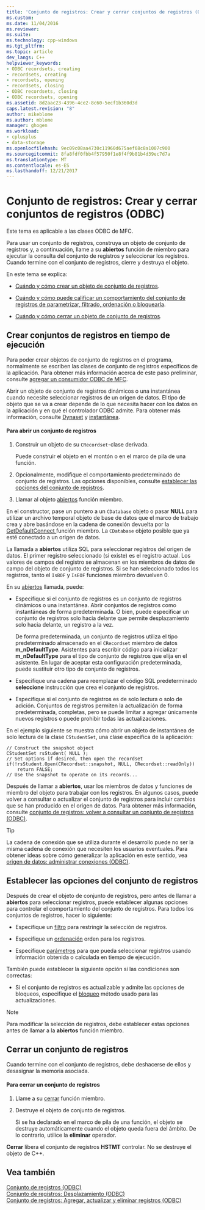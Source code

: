 ```yaml
---
title: 'Conjunto de registros: Crear y cerrar conjuntos de registros (ODBC) | Documentos de Microsoft'
ms.custom: 
ms.date: 11/04/2016
ms.reviewer: 
ms.suite: 
ms.technology: cpp-windows
ms.tgt_pltfrm: 
ms.topic: article
dev_langs: C++
helpviewer_keywords:
- ODBC recordsets, creating
- recordsets, creating
- recordsets, opening
- recordsets, closing
- ODBC recordsets, closing
- ODBC recordsets, opening
ms.assetid: 8d2aac23-4396-4ce2-8c60-5ecf1b360d3d
caps.latest.revision: "8"
author: mikeblome
ms.author: mblome
manager: ghogen
ms.workload:
- cplusplus
- data-storage
ms.openlocfilehash: 9ec09c08aa4730c11960d675aef68c8a1007c900
ms.sourcegitcommit: 8fa8fdf0fbb4f57950f1e8f4f9b81b4d39ec7d7a
ms.translationtype: MT
ms.contentlocale: es-ES
ms.lasthandoff: 12/21/2017
---
```

# <a name="recordset-creating-and-closing-recordsets-odbc"></a>Conjunto de registros: Crear y cerrar conjuntos de registros (ODBC)
Este tema es aplicable a las clases ODBC de MFC.  
  
 Para usar un conjunto de registros, construya un objeto de conjunto de registros y, a continuación, llame a su **abiertos** función de miembro para ejecutar la consulta del conjunto de registros y seleccionar los registros. Cuando termine con el conjunto de registros, cierre y destruya el objeto.  
  
 En este tema se explica:  
  
-   [Cuándo y cómo crear un objeto de conjunto de registros](#_core_creating_recordsets_at_run_time).  
  
-   [Cuándo y cómo puede calificar un comportamiento del conjunto de registros de parametrizar, filtrado, ordenación o bloquearla](#_core_setting_recordset_options).  
  
-   [Cuándo y cómo cerrar un objeto de conjunto de registros](#_core_closing_a_recordset).  
  
##  <a name="_core_creating_recordsets_at_run_time"></a>Crear conjuntos de registros en tiempo de ejecución  
 Para poder crear objetos de conjunto de registros en el programa, normalmente se escriben las clases de conjunto de registros específicos de la aplicación. Para obtener más información acerca de este paso preliminar, consulte [agregar un consumidor ODBC de MFC](../../mfc/reference/adding-an-mfc-odbc-consumer.md).  
  
 Abrir un objeto de conjunto de registros dinámicos o una instantánea cuando necesite seleccionar registros de un origen de datos. El tipo de objeto que se va a crear depende de lo que necesita hacer con los datos en la aplicación y en qué el controlador ODBC admite. Para obtener más información, consulte [Dynaset](../../data/odbc/dynaset.md) y [instantánea](../../data/odbc/snapshot.md).  
  
#### <a name="to-open-a-recordset"></a>Para abrir un conjunto de registros  
  
1.  Construir un objeto de su `CRecordset`-clase derivada.  
  
     Puede construir el objeto en el montón o en el marco de pila de una función.  
  
2.  Opcionalmente, modifique el comportamiento predeterminado de conjunto de registros. Las opciones disponibles, consulte [establecer las opciones del conjunto de registros](#_core_setting_recordset_options).  
  
3.  Llamar al objeto [abiertos](../../mfc/reference/crecordset-class.md#open) función miembro.  
  
 En el constructor, pase un puntero a un `CDatabase` objeto o pasar **NULL** para utilizar un archivo temporal objeto de base de datos que el marco de trabajo crea y abre basándose en la cadena de conexión devuelta por la [GetDefaultConnect ](../../mfc/reference/crecordset-class.md#getdefaultconnect) función miembro. La `CDatabase` objeto posible que ya esté conectado a un origen de datos.  
  
 La llamada a **abiertos** utiliza SQL para seleccionar registros del origen de datos. El primer registro seleccionado (si existe) es el registro actual. Los valores de campos del registro se almacenan en los miembros de datos de campo del objeto de conjunto de registros. Si se han seleccionado todos los registros, tanto el `IsBOF` y `IsEOF` funciones miembro devuelven 0.  
  
 En su [abiertos](../../mfc/reference/crecordset-class.md#open) llamada, puede:  
  
-   Especifique si el conjunto de registros es un conjunto de registros dinámicos o una instantánea. Abrir conjuntos de registros como instantáneas de forma predeterminada. O bien, puede especificar un conjunto de registros solo hacia delante que permite desplazamiento solo hacia delante, un registro a la vez.  
  
     De forma predeterminada, un conjunto de registros utiliza el tipo predeterminado almacenado en el `CRecordset` miembro de datos **m_nDefaultType**. Asistentes para escribir código para inicializar **m_nDefaultType** para el tipo de conjunto de registros que elija en el asistente. En lugar de aceptar esta configuración predeterminada, puede sustituir otro tipo de conjunto de registros.  
  
-   Especifique una cadena para reemplazar el código SQL predeterminado **seleccione** instrucción que crea el conjunto de registros.  
  
-   Especifique si el conjunto de registros es de solo lectura o solo de adición. Conjuntos de registros permiten la actualización de forma predeterminada, completas, pero se puede limitar a agregar únicamente nuevos registros o puede prohibir todas las actualizaciones.  
  
 En el ejemplo siguiente se muestra cómo abrir un objeto de instantánea de solo lectura de la clase `CStudentSet`, una clase específica de la aplicación:  
  
```  
// Construct the snapshot object  
CStudentSet rsStudent( NULL );  
// Set options if desired, then open the recordset  
if(!rsStudent.Open(CRecordset::snapshot, NULL, CRecordset::readOnly))  
    return FALSE;  
// Use the snapshot to operate on its records...  
```  
  
 Después de llamar a **abiertos**, usar los miembros de datos y funciones de miembro del objeto para trabajar con los registros. En algunos casos, puede volver a consultar o actualizar el conjunto de registros para incluir cambios que se han producido en el origen de datos. Para obtener más información, consulte [conjunto de registros: volver a consultar un conjunto de registros (ODBC)](../../data/odbc/recordset-requerying-a-recordset-odbc.md).  
  
> [!TIP]
>  La cadena de conexión que se utiliza durante el desarrollo puede no ser la misma cadena de conexión que necesiten los usuarios eventuales. Para obtener ideas sobre cómo generalizar la aplicación en este sentido, vea [origen de datos: administrar conexiones (ODBC)](../../data/odbc/data-source-managing-connections-odbc.md).  
  
##  <a name="_core_setting_recordset_options"></a>Establecer las opciones del conjunto de registros  
 Después de crear el objeto de conjunto de registros, pero antes de llamar a **abiertos** para seleccionar registros, puede establecer algunas opciones para controlar el comportamiento del conjunto de registros. Para todos los conjuntos de registros, hacer lo siguiente:  
  
-   Especifique un [filtro](../../data/odbc/recordset-filtering-records-odbc.md) para restringir la selección de registros.  
  
-   Especifique un [ordenación](../../data/odbc/recordset-sorting-records-odbc.md) orden para los registros.  
  
-   Especifique [parámetros](../../data/odbc/recordset-parameterizing-a-recordset-odbc.md) para que pueda seleccionar registros usando información obtenida o calculada en tiempo de ejecución.  
  
 También puede establecer la siguiente opción si las condiciones son correctas:  
  
-   Si el conjunto de registros es actualizable y admite las opciones de bloqueos, especifique el [bloqueo](../../data/odbc/recordset-locking-records-odbc.md) método usado para las actualizaciones.  
  
> [!NOTE]
>  Para modificar la selección de registros, debe establecer estas opciones antes de llamar a la **abiertos** función miembro.  
  
##  <a name="_core_closing_a_recordset"></a>Cerrar un conjunto de registros  
 Cuando termine con el conjunto de registros, debe deshacerse de ellos y desasignar la memoria asociada.  
  
#### <a name="to-close-a-recordset"></a>Para cerrar un conjunto de registros  
  
1.  Llame a su [cerrar](../../mfc/reference/crecordset-class.md#close) función miembro.  
  
2.  Destruye el objeto de conjunto de registros.  
  
     Si se ha declarado en el marco de pila de una función, el objeto se destruye automáticamente cuando el objeto queda fuera del ámbito. De lo contrario, utilice la **eliminar** operador.  
  
 **Cerrar** libera el conjunto de registros **HSTMT** controlar. No se destruye el objeto de C++.  
  
## <a name="see-also"></a>Vea también  
 [Conjunto de registros (ODBC)](../../data/odbc/recordset-odbc.md)   
 [Conjunto de registros: Desplazamiento (ODBC)](../../data/odbc/recordset-scrolling-odbc.md)   
 [Conjunto de registros: Agregar, actualizar y eliminar registros (ODBC)](../../data/odbc/recordset-adding-updating-and-deleting-records-odbc.md)